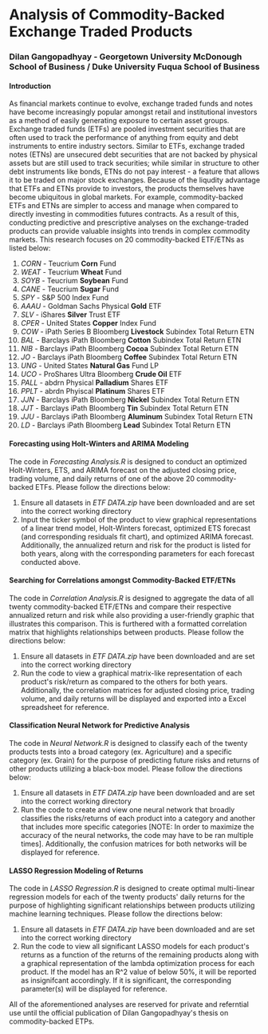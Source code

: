 # Analysis of Commodity-Backed Exchange Traded Products
### Dilan Gangopadhyay - Georgetown University McDonough School of Business / Duke University Fuqua School of Business
#### Introduction
As financial markets continue to evolve, exchange traded funds and notes have become increasingly popular amongst retail and institutional investors as a method of easily generating exposure to certain asset groups. Exchange traded funds (ETFs) are pooled investment securities that are often used to track the performance of anything from equity and debt instruments to entire industry sectors. Similar to ETFs, exchange traded notes (ETNs) are unsecured debt securities that are not backed by physical assets but are still used to track securities; while similar in structure to other debt instruments like bonds, ETNs do not pay interest - a feature that allows it to be traded on major stock exchanges.
Because of the liqudity advantage that ETFs and ETNs provide to investors, the products themselves have become ubiquitous in global markets. For example, commodity-backed ETFs and ETNs are simpler to access and manage when compared to directly investing in commodities futures contracts. As a result of this, conducting predictive and prescriptive analyses on the exchange-traded products can provide valuable insights into trends in complex commodity markets. This research focuses on 20 commodity-backed ETF/ETNs as listed below:
1. *CORN* - Teucrium **Corn** Fund
2. *WEAT* - Teucrium **Wheat** Fund
3. *SOYB* - Teucrium **Soybean** Fund
4. *CANE* - Teucrium **Sugar** Fund
5. *SPY* - S&P 500 Index Fund
6. *AAAU* - Goldman Sachs Physical **Gold** ETF
7. *SLV* - iShares **Silver** Trust ETF
8. *CPER* - United States **Copper** Index Fund
9. *COW* - iPath Series B Bloomberg **Livestock** Subindex Total Return ETN
10. *BAL* - Barclays iPath Bloomberg **Cotton** Subindex Total Return ETN
11. *NIB* - Barclays iPath Bloomberg **Cocoa** Subindex Total Return ETN
12. *JO* - Barclays iPath Bloomberg **Coffee** Subindex Total Return ETN
13. *UNG* - United States **Natural Gas** Fund LP
14. *UCO* - ProShares Ultra Bloomberg **Crude Oil** ETF
15. *PALL* - abdrn Physical **Palladium** Shares ETF
16. *PPLT* - abrdn Phyiscal **Platinum** Shares ETF
17. *JJN* - Barclays iPath Bloomberg **Nickel** Subindex Total Return ETN
18. *JJT* - Barclays iPath Bloomberg **Tin** Subindex Total Return ETN
19. *JJU* - Barclays iPath Bloomberg **Aluminum** Subindex Total Return ETN
20. *LD* - Barclays iPath Bloomberg **Lead** Subindex Total Return ETN

#### Forecasting using Holt-Winters and ARIMA Modeling
The code in *Forecasting Analysis.R* is designed to conduct an optimized Holt-Winters, ETS, and ARIMA forecast on the adjusted closing price, trading volume, and daily returns of one of the above 20 commodity-backed ETFs. Please follow the directions below:
1. Ensure all datasets in *ETF DATA.zip* have been downloaded and are set into the correct working directory
2. Input the ticker symbol of the product to view graphical representations of a linear trend model, Holt-Winters forecast, optimized ETS forecast (and corresponding residuals fit chart), and optimized ARIMA forecast. Additionally, the annualized return and risk for the product is listed for both years, along with the corresponding parameters for each forecast conducted above.
#### Searching for Correlations amongst Commodity-Backed ETF/ETNs
The code in *Correlation Analysis.R* is designed to aggregate the data of all twenty commodity-backed ETF/ETNs and compare their respective annualized return and risk while also providing a user-friendly graphic that illustrates this comparison. This is furthered with a formatted correlation matrix that highlights relationships between products. Please follow the directions below:
1. Ensure all datasets in *ETF DATA.zip* have been downloaded and are set into the correct working directory
2. Run the code to view a graphical matrix-like representation of each product's risk/return as compared to the others for both years. Additionally, the correlation matrices for adjusted closing price, trading volume, and daily returns will be displayed and exported into a Excel spreadsheet for reference.
#### Classification Neural Network for Predictive Analysis
The code in *Neural Network.R* is designed to classify each of the twenty products tests into a broad category (ex. Agriculture) and a specific category (ex. Grain) for the purpose of predicting future risks and returns of other products utilizing a black-box model. Please follow the directions below:
1. Ensure all datasets in *ETF DATA.zip* have been downloaded and are set into the correct working directory
2. Run the code to create and view one neural network that broadly classifies the risks/returns of each product into a category and another that includes more specific categories [NOTE: In order to maximize the accuracy of the neural networks, the code may have to be ran multiple times]. Additionally, the confusion matrices for both networks will be displayed for reference.
#### LASSO Regression Modeling of Returns
The code in *LASSO Regression.R* is designed to create optimal multi-linear regression models for each of the twenty products' daily returns for the purpose of highlighting significant relationships between products utilizing machine learning techniques. Please follow the directions below:
1. Ensure all datasets in *ETF DATA.zip* have been downloaded and are set into the correct working directory
2. Run the code to view all significant LASSO models for each product's returns as a function of the returns of the remaining products along with a graphical representation of the lambda optimization process for each product. If the model has an R^2 value of below 50%, it will be reported as insignifcant accordingly. If it is significant, the corresponding parameter(s) will be displayed for reference.

All of the aforementioned analyses are reserved for private and referntial use until the official publication of Dilan Gangopadhyay's thesis on commodity-backed ETPs.
